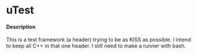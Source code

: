 uTest
=====

#### Description
This is a test framework (a header) trying to be as KISS as possible. I intend
to keep all C++ in that one header. I still need to make a runner with bash.
